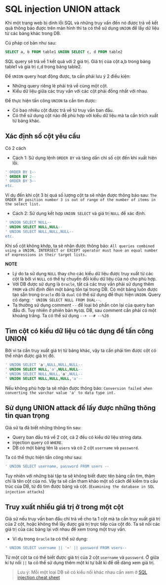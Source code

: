 # SQL injection UNION attack

Khi một trang web bị dính lỗi SQL và những truy vấn đến nó được trả về kết quả thông báo được trên màn hình thì ta có thể sử dụng `UNION` để lấy dữ liệu từ các bảng khác trong DB. 

Cú pháp cơ bản như sau:

```sql
SELECT a, b FROM table1 UNION SELECT c, d FROM table2
```

SQL query sẽ trả về 1 kết quả với 2 giá trị. Giá trị của cột a,b trong bảng table1 và giá trị c,d trong bảng table2.

Để `UNION` query hoạt động được, ta cần phải lưu ý 2 điều kiện:
- Những query riêng lẻ phải trả về cùng một cột.
- Kiểu dữ liệu giữa các truy vấn với các cột phải đồng nhất với nhau.

Để thực hiện tấn công `UNION` ta cần tìm được:
- Có bao nhiêu cột được trả về từ truy vấn ban đầu.
- Có thể sử dụng cột nào để phù hợp với kiểu dữ liệu mà ta cần trích xuất từ bảng khác.

## Xác định số cột yêu cầu 

Có 2 cách

- Cách 1: Sử dụng lệnh `ORDER BY` và tăng dần chỉ số cột đến khi xuất hiện lỗi.

```sql
' ORDER BY 1--
' ORDER BY 2--
' ORDER BY 3--
etc.
```

Ví dụ đến khi cột 3 bị quá số lượng cột ta sẽ nhận được thông báo sau: `The ORDER BY position number 3 is out of range of the number of items in the select list.` 

- Cách 2: Sử dụng kết hợp `UNION SELECT` và giá trị `NULL` để xác định.

```sql
' UNION SELECT NULL--
' UNION SELECT NULL,NULL--
' UNION SELECT NULL,NULL,NULL--
etc.
```

Khi số cột không khớp, ta sẽ nhận được thông báo: `All queries combined using a UNION, INTERSECT or EXCEPT operator must have an equal number of expressions in their target lists.` 

**NOTE**
- Lý do ta sử dụng `NULL` thay cho các kiểu dữ liệu được truy xuất từ các cột là bởi vì `NULL` có thể tự chuyển đổi kiểu dữ liệu của nó cho phù hợp.
- Với DB được sử dụng là `Oracle`, tất cả các truy vấn phải sử dụng thêm `FROM` và chỉ định đến một bảng tồn tại trong DB. Có một bảng luôn được tạo sẵn trong `Oracle` đó là `dual` có thể sử dụng để thực hiện `UNION`. Query có dạng: `' UNION SELECT NULL FROM DUAL--`.
- Ta thường sử dụng comment `--` để loại bỏ phần còn lại của query ban đầu đi. Tuy nhiên ở phiên bản `MySQL` DB, sau comment cần phải có một khoảng trắng. Ta có thể sử dụng `--+ --# --%20`


## Tìm cột có kiểu dữ liệu có tác dụng để tấn công UNION

Bởi vì ta cần truy xuất giá trị từ bảng khác, vậy ta cần phải tìm được cột có thể nhận được giá trị đó.

```sql
' UNION SELECT 'a',NULL,NULL,NULL--
' UNION SELECT NULL,'a',NULL,NULL--
' UNION SELECT NULL,NULL,'a',NULL--
' UNION SELECT NULL,NULL,NULL,'a'--
```

Nếu không phù hợp ta sẽ nhận được thông báo: `Conversion failed when converting the varchar value 'a' to data type int.`


## Sử dụng UNION attack để lấy được những thông tin quan trọng

Giả sử ta đã biết những thông tin sau:
- Query ban đầu trả về 2 cột, cả 2 đều có kiểu dữ liệu string data.
- injection query có `WHERE`.
- DB có một bảng tên là `users` và có 2 cột `username` và `password`.

Ta có thể thực hiện tấn công như sau:

```sql
' UNION SELECT username, password FROM users --
```

Tuy nhiên với những bài tập ta sẽ không biết được tên bảng cần tìm, thậm chí là tên cột của nó. Vậy ta sẽ cần tham khảo một số cách để kiểm tra cấu trúc của DB, từ đó tìm được bảng và cột.
(`Examining the database in SQL injection attacks`)

## Truy xuất nhiều giá trị ở trong một cột 

Giả sử nếu truy vấn ban đầu chỉ trả về cho ta 1 cột mà ta cần truy xuất giá trị của 2 cột, hoặc không thể lấy được giá trị trực tiếp của cột đó. Ta sẽ nối các giá trị của các bảng lại với nhau để xem trong một truy vấn.

- Ví dụ trong `Oracle` ta có thể sử dụng:

```sql
' UNION SELECT username || '~' || password FROM users--
```

Từ một cột ta có thể biết được giá trị của 2 cột `username` và `password`. Ở giữa kí tự nối `||` ta có thể sử dụng thêm một kí tự bất kì để dễ dàng xem giá trị.

> Lưu ý: Mỗi một loại DB sẽ có kiểu nối khác nhau cần xem ở [SQL injection cheat sheet](https://portswigger.net/web-security/sql-injection/union-attacks)













